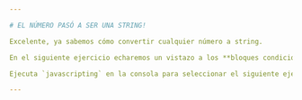 ```yaml
---

# EL NÚMERO PASÓ A SER UNA STRING!

Excelente, ya sabemos cómo convertir cualquier número a string.

En el siguiente ejercicio echaremos un vistazo a los **bloques condicionales**.

Ejecuta `javascripting` en la consola para seleccionar el siguiente ejercicio.

---
```

